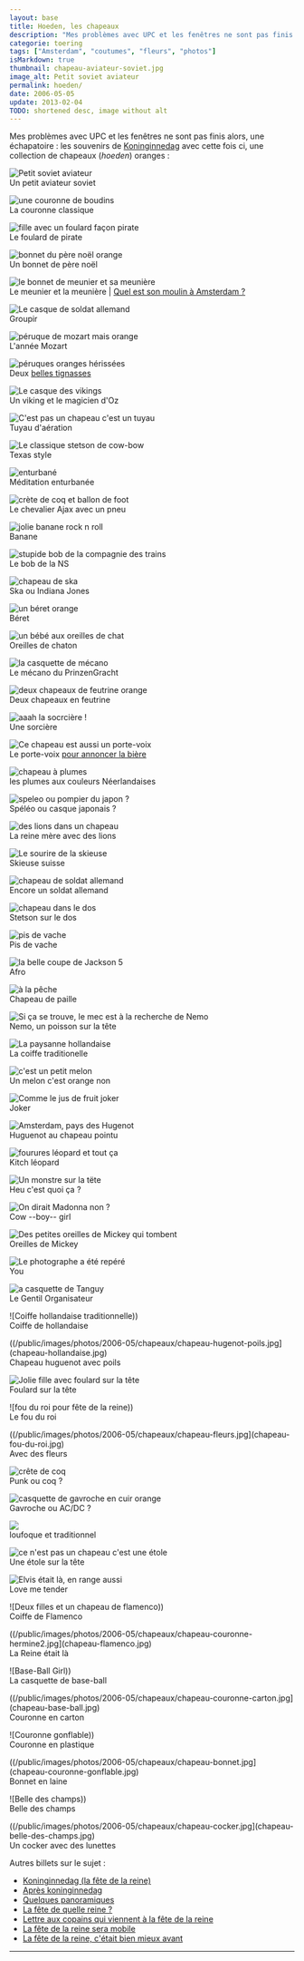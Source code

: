 ```yaml
---
layout: base
title: Hoeden, les chapeaux
description: "Mes problèmes avec UPC et les fenêtres ne sont pas finis alors, une échapatoire : les souvenirs de Koninginnedag avec cette fois ci, une collection de chapea"
categorie: toering
tags: ["Amsterdam", "coutumes", "fleurs", "photos"]
isMarkdown: true
thumbnail: chapeau-aviateur-soviet.jpg
image_alt: Petit soviet aviateur
permalink: hoeden/
date: 2006-05-05
update: 2013-02-04
TODO: shortened desc, image without alt
---
```


Mes problèmes avec UPC et les fenêtres ne sont pas finis alors, une échapatoire : les souvenirs de [Koninginnedag](/koninginnedag) avec cette fois ci, une collection de chapeaux (*hoeden*) oranges :

<!-- HTML -->
<a name="soviet"></a>
<!-- / HTML -->
![Petit soviet aviateur](chapeau-aviateur-soviet.jpg)  
Un petit aviateur soviet

![une couronne de boudins](chapeau-couronne-boudin.jpg)  
La couronne classique
<!-- HTML -->
<a name="pirate"></a>
<!-- / HTML -->
![fille avec un foulard façon pirate](chapeau-corsaire.jpg)  
Le foulard de pirate

![bonnet du père noël orange](chapeaux-noel.jpg)  
Un bonnet de père noël
<!-- HTML -->
<a name="meunier"></a>
<!-- / HTML -->
![le bonnet de meunier et sa meunière](chapeaux-meunier-meuniere.jpg)  
Le meunier et la meunière | [Quel est son moulin à Amsterdam ?](/les-moulins-d-amsterdam)
<!-- HTML -->
<a name="vermart"></a>
<!-- / HTML -->
![Le casque de soldat allemand](chapeau-vermart.jpg)  
Groupir 

<!-- HTML -->
<a name="mozart"></a>
<!-- / HTML -->
![péruque de mozart mais orange](chapeau-trazom.jpg)  
L'année Mozart
<!-- HTML -->
<a name="tignasses"></a>
<!-- / HTML -->
![péruques oranges hérissées](chapeaux-hirsutes.jpg)  
Deux [belles tignasses](http://www.flickr.com/photos/13274211@N00/470975708/)
<!-- HTML -->
<a name="viking"></a>
<!-- / HTML -->
![Le casque des vikings](chapeaux-viking-oz.jpg)  
Un viking et le magicien d'Oz

![C'est pas un chapeau c'est un tuyau](chapeau-tuyau.jpg)  
Tuyau d'aération
<!-- HTML -->
<a name="cowboy"></a>
<!-- / HTML -->
![Le classique stetson de cow-bow](chapeau-texan.jpg)  
Texas style
<!-- HTML -->
<a name="turban"></a>
<!-- / HTML -->
![enturbané](chapeau-turban.jpg)  
Méditation enturbanée
<!-- HTML -->
<a name="ajax"></a>
<!-- / HTML -->
![crète de coq et ballon de foot](chapeau-ajax.jpg)  
Le chevalier Ajax avec un pneu
<!-- HTML -->
<a name="banane"></a>
<!-- / HTML -->
![jolie banane rock n roll](chapeau-banane.jpg)  
Banane

![stupide bob de la compagnie des trains](chapeaux-bob-ns.jpg)  
Le bob de la NS

![chapeau de ska](chapeau-ska.jpg)  
Ska ou Indiana Jones
<!-- HTML -->
<a name="beret"></a>
<!-- / HTML -->
![un béret orange](chapeau-beret.jpg)  
Béret
<!-- HTML -->
<a name="chat"></a>
<!-- / HTML -->
![un bébé aux oreilles de chat](chapeau-oreilles-chat.jpg)  
Oreilles de chaton

![la casquette de mécano](chapeau-mecano.jpg)  
Le mécano du PrinzenGracht

![deux chapeaux de feutrine orange](chapeaux-feutrine.jpg)  
Deux chapeaux en feutrine
<!-- HTML -->
<a name="sorciere"></a>
<!-- / HTML -->
![aaah la socrcière !](chapeau-sorciere.jpg)  
Une sorcière
<!-- HTML -->
<a name="portevoix"></a>
<!-- / HTML -->
![Ce chapeau est aussi un porte-voix](chapeau-porte-voix.jpg)  
Le porte-voix [pour annoncer la bière](http://www.xs4all.nl/~jlhkrans/Reine_2006/pages/DSCN1569.htm)
<!-- HTML -->
<a name="plumes"></a>
<!-- / HTML -->
![chapeau à plumes](chapeau-plumes.jpg)  
les plumes aux couleurs Néerlandaises
<!-- HTML -->
<a name="speleo"></a>
<!-- / HTML -->
![speleo ou pompier du japon ?](chapeau-pompier-japon.jpg)   
Spéléo ou casque japonais ?
<!-- HTML -->
<a name="lions"></a>
<!-- / HTML -->
![des lions dans un chapeau](chapeau-queenmother.jpg)  
La reine mère avec des lions
<!-- HTML -->
<a name="skieuse"></a>
<!-- / HTML -->
![Le sourire de la skieuse](chapeau-skieuse.jpg)  
Skieuse suisse

![chapeau de soldat allemand](chapeau-ss.jpg)  
Encore un soldat allemand
<!-- HTML -->
<a name="stetson"></a>
<!-- / HTML -->
![chapeau dans le dos](chapeau-stetson.jpg)  
Stetson sur le dos
<!-- HTML -->
<a name="pis"></a>
<!-- / HTML -->
![pis de vache](chapeau-pis.jpg)  
Pis de vache
<!-- HTML -->
<a name="afro"></a>
<!-- / HTML -->
![la belle coupe de Jackson 5](chapeau-perruque-afro.jpg)  
Afro
<!-- HTML -->
<a name="paille"></a>
<!-- / HTML -->
![à la pêche](chapeau-pecheur.jpg)  
Chapeau de paille
<!-- HTML -->
<a name="nemo"></a>
<!-- / HTML -->
![Si ça se trouve, le mec est à la recherche de Nemo](chapeau-nemo.jpg)  
Nemo, un poisson sur la tête
<!-- HTML -->
<a name="coiffe"></a>
<!-- / HTML -->
![La paysanne hollandaise](chapeau-paysanne.jpg)  
La coiffe traditionelle
<!-- HTML -->
<a name="melon"></a>
<!-- / HTML -->
![c'est un petit melon](chapeau-melon.jpg)  
Un melon c'est orange non 
<!-- HTML -->
<a name="joker"></a>
<!-- / HTML -->
![Comme le jus de fruit joker](chapeau-joker.jpg)  
Joker
<!-- HTML -->
<a name="hugenot"></a>
<!-- / HTML -->
![Amsterdam, pays des Hugenot](chapeau-hugenot.jpg)  
Huguenot au chapeau pointu
<!-- HTML -->
<a name="kitch"></a>
<!-- / HTML -->
![fourures léopard et tout ça](chapeau-leopard.jpg)  
Kitch léopard
<!-- HTML -->
<a name="monstre"></a>
<!-- / HTML -->
![Un monstre sur la tëte](chapeau-monstre.jpg)  
Heu c'est quoi ça ?
<!-- HTML -->
<a name="madonna"></a>
<!-- / HTML -->
![On dirait Madonna non ?](chapeau-madonna.jpg)  
Cow --boy-- girl

<!-- HTML -->
<a name="mickey"></a>
<!-- / HTML -->
![Des petites oreilles de Mickey qui tombent](chapeau-oreilles-mickey.jpg)  
Oreilles de Mickey

<!-- HTML -->
<a name="you"></a>
<!-- / HTML -->
![Le photographe a été repéré](chapeau-haut-de-forme.jpg)  
You 
<!-- HTML -->
<a name="tanguy"></a>
<!-- / HTML -->
![a casquette de Tanguy](chapeau-go.jpg)  
Le Gentil Organisateur

<!-- HTML -->
<a name="coiffe2"></a>
<!-- / HTML -->
![Coiffe hollandaise traditionnelle))  
Coiffe de hollandaise
<!-- HTML -->
<a name="poils"></a>
<!-- / HTML -->
((/public/images/photos/2006-05/chapeaux/chapeau-hugenot-poils.jpg](chapeau-hollandaise.jpg)  
Chapeau huguenot avec poils
<!-- HTML -->
<a name="foulard"></a>
<!-- / HTML -->
![Jolie fille avec foulard sur la tête](chapeau-foulard.jpg)  
Foulard sur la tête

<!-- HTML -->
<a name="fou"></a>
<!-- / HTML -->
![fou du roi pour fête de la reine))  
Le fou du roi
<!-- HTML -->
<a name="fleurs"></a>
<!-- / HTML -->
((/public/images/photos/2006-05/chapeaux/chapeau-fleurs.jpg](chapeau-fou-du-roi.jpg)  
Avec des fleurs
<!-- HTML -->
<a name="coq"></a>
<!-- / HTML -->
![crête de coq](chapeau-coq.jpg)  
Punk ou coq ?
<!-- HTML -->
<a name="gavroche"></a>
<!-- / HTML -->
![casquette de gavroche en cuir orange](chapeau-gavroche.jpg)  
Gavroche ou AC/DC ?

![](chapeau-cracker.jpg)  
loufoque et traditionnel
<!-- HTML -->
<a name="etole"></a>
<!-- / HTML -->
![ce n'est pas un chapeau c'est une étole](chapeau-echarpe.jpg)  
Une étole sur la tête
<!-- HTML -->
<a name="elvis"></a>
<!-- / HTML -->
![Elvis était là, en range aussi](chapeau-elvis.jpg)  
Love me tender
<!-- HTML -->
<a name="flamenco"></a>
<!-- / HTML -->
![Deux filles et un chapeau de flamenco))  
Coiffe de Flamenco
<!-- HTML -->
<a name="reine"></a>
<!-- / HTML -->
((/public/images/photos/2006-05/chapeaux/chapeau-couronne-hermine2.jpg](chapeau-flamenco.jpg)  
La Reine était là
<!-- HTML -->
<a name="pet"></a>
<!-- / HTML -->
![Base-Ball Girl))  
La casquette de base-ball
<!-- HTML -->
<a name="carton"></a>
<!-- / HTML -->
((/public/images/photos/2006-05/chapeaux/chapeau-couronne-carton.jpg](chapeau-base-ball.jpg)  
Couronne en carton
<!-- HTML -->
<a name="gonflable"></a>
<!-- / HTML -->
![Couronne gonflable))  
Couronne en plastique
<!-- HTML -->
<a name="bonnet"></a>
<!-- / HTML -->
((/public/images/photos/2006-05/chapeaux/chapeau-bonnet.jpg](chapeau-couronne-gonflable.jpg)  
Bonnet en laine
<!-- HTML -->
<a name="belle"></a>
<!-- / HTML -->
![Belle des champs))  
Belle des champs
<!-- HTML -->
<a name="cocker"></a>
<!-- / HTML -->
((/public/images/photos/2006-05/chapeaux/chapeau-cocker.jpg](chapeau-belle-des-champs.jpg)  
Un cocker avec des lunettes

Autres billets sur le sujet :
* [Koninginnedag (la fête de la reine)](/koninginnedag)
* [Après koninginnedag](/apres-koninginnedag)
* [Quelques panoramiques](/pas-de-fete-du-travail)
* [La fête de quelle reine ?](/la-fete-de-quelle-reine)
* [Lettre aux copains qui viennent à la fête de la reine](/lettre-aux-copains-qui-viennent-a-la-fete-de-la-reine)
* [La fête de la reine sera mobile](/la-fete-de-la-reine-sera-mobile)
* [La fête de la reine, c'était bien mieux avant](/fete-dela-reine-bien-mieux-avant)
---